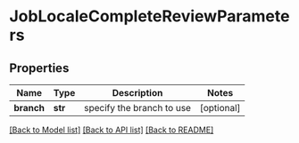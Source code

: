 # JobLocaleCompleteReviewParameters

## Properties
Name | Type | Description | Notes
------------ | ------------- | ------------- | -------------
**branch** | **str** | specify the branch to use | [optional] 

[[Back to Model list]](../README.md#documentation-for-models) [[Back to API list]](../README.md#documentation-for-api-endpoints) [[Back to README]](../README.md)


